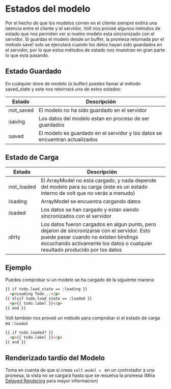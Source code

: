 # Estados del modelo

Por el hecho de que los modelos corren en el cliente siempre exitirá una latencia entre el cliente y el servidor, Volt nos proveé algunos métodos de estado que nos permiten ver si nuetro modelo esta sincronizado con el servidor. Si guardas el modelo desde un buffer, la promesa retornada por el metodo save! solo se ejecutará cuando los datos hayan sido guardados en el servidor, por lo que estos métodos de estado nos muestran en gran parte lo que esta pasando.

## Estado Guardado

En cualquier store de modelo (o buffer) puedes llamar al método saved_state y este nos retornará uno de estos estados:

| Estado    | Descripción                                                           |
|-----------|-----------------------------------------------------------------------|
| :not_saved | El modelo no ha sido guardado en el servidor                            |
| :saving    | Los datos del modelo estan en proceso de ser guardados                       |
| :saved     | El modelo es guardado en el servidor y los datos se encuentran actualizados   |

## Estado de Carga

| Estado    | Descripción                                                           |
|-----------|-----------------------------------------------------------------------|
| :not_loaded| El ArrayModel no esta cargado, y nada depende del modelo para su carga (este es un estado interno de volt que no verás a menudo) |
| :loading   | ArrayModel se encuentra cargando datos                     |
| :loaded    | Los datos se han cargado y están siendo sincronizados con el servidor    |
| :dirty     | Los datos fueron cargados en algun punto, pero dejaron de sincronizarse con el servidor. Esto puede pasar cuando no existen bindings escuchando activamente los datos o cualquier resultado producido por los datos |

## Ejemplo

Puedes comprobar si un modelo se ha cargado de la siguiente manera:

```html
{{ if todo.load_state == :loading }}
  <p>Loading Todo...</p>
{{ elsif todo.load_state == :loaded }}
  <p>{{ todo.label }}</p>
{{ end }}
```

Volt tambien nos proveé un método para comprobar si el estado de carga es ```:loaded```

```html
{{ if todo.loaded? }}
  <p>{{ todo.label }}</p>
{{ end }}
```

## Renderizado tardío del Modelo

Toma en cuenta de que si creas ```self.model = ``` en un controlador a una promesa, la vista no se cargará hasta que se resuelva la promesa (Mira [Delayed Rendering](docs/delayed_rendering.md) para mayor informacion)


